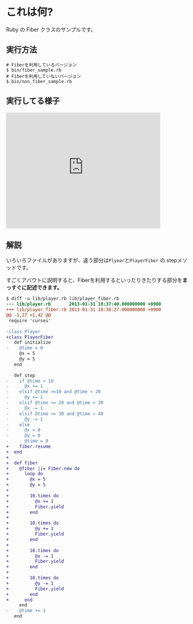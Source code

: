 # これは何?

Ruby の Fiber クラスのサンプルです。

## 実行方法

```
# Fiberを利用しているバージョン
$ bin/fiber_sample.rb
# Fiberを利用していないバージョン
$ bin/non_fiber_sample.rb
```

## 実行してる様子

<iframe width="420" height="315" src="http://www.youtube.com/embed/UOIOVLrBDEA" frameborder="0" allowfullscreen></iframe>

## 解説

いろいろファイルがありますが、違う部分は`Plyear`と`PlayerFiber` の stepメソッドです。

すごくアバウトに説明すると、Fiberを利用するといったりきたりする部分を**まっすぐに記述できます。**

```diff
$ diff -u lib/player.rb lib/player_fiber.rb
--- lib/player.rb       2013-01-31 18:37:40.000000000 +0900
+++ lib/player_fiber.rb 2013-01-31 18:38:27.000000000 +0900
@@ -1,27 +1,42 @@
 require 'curses'
 
-class Player
+class PlayerFiber
   def initialize
-    @time = 0
     @x = 5
     @y = 5
   end
 
   def step
-    if @time < 10
-      @x += 1
-    elsif @time >=10 and @time < 20
-      @y += 1
-    elsif @time >= 20 and @time < 30
-      @x -= 1
-    elsif @time >= 30 and @time < 40
-      @y -= 1
-    else
-      @x = 0
-      @y = 0
-      @time = 0
+    fiber.resume
+  end
+
+  def fiber
+    @fiber ||= Fiber.new do
+      loop do
+        @x = 5
+        @y = 5
+
+        10.times do
+          @x += 1
+          Fiber.yield
+        end
+
+        10.times do
+          @y += 1
+          Fiber.yield
+        end
+
+        10.times do
+          @x -= 1
+          Fiber.yield
+        end
+
+        10.times do
+          @y -= 1
+          Fiber.yield
+        end
+      end
     end
-    @time += 1
   end
```
